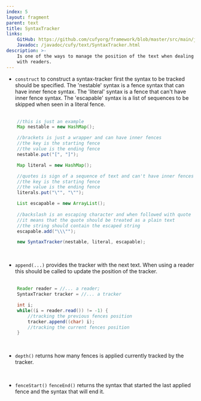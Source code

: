 ```yaml
---
index: 5
layout: fragment
parent: text
title: SyntaxTracker
links:
    GitHub: https://github.com/cufyorg/framework/blob/master/src/main/java/cufy/text/SyntaxTracker.java
    Javadoc: /javadoc/cufy/text/SyntaxTracker.html
description: >-
    Is one of the ways to manage the position of the text when dealing
    with readers. 
---
```


- `construct` to construct a syntax-tracker first the syntax to be
tracked should be specified. The 'nestable' syntax is a fence syntax
that can have inner fence syntax. The 'literal' syntax is a fence that
can't have inner fence syntax. The 'escapable' syntax is a list of
sequences to be skipped when seen in a literal fence.
<br><br>
```java 
    //this is just an example
    Map nestable = new HashMap();

    //brackets is just a wrapper and can have inner fences
    //the key is the starting fence
    //the value is the ending fence
    nestable.put("[", "]");

    Map literal = new HashMap();

    //quotes is sign of a sequence of text and can't have inner fences
    //the key is the starting fence
    //the value is the ending fence
    literals.put("\"", "\"");

    List escapable = new ArrayList();
    
    //backslash is an escaping character and when followed with quote
    //it means that the quote should be treated as a plain text
    //the string should contain the escaped string
    escapable.add("\\\"");

    new SyntaxTracker(nestable, literal, escapable);
```
<br>

- `append(...)` provides the tracker with the next text. When using
a reader this should be called to update the position of the tracker.
<br><br>
```java 
    Reader reader = //... a reader;
    SyntaxTracker tracker = //... a tracker

    int i;
    while((i = reader.read()) != -1) {
        //tracking the previous fences position
        tracker.append((char) i);
        //tracking the current fences position
    }
```
<br>

- `depth()` returns how many fences is applied currently tracked by
the tracker.
<br>

- `fenceStart()` `fenceEnd()` returns the syntax that started the last
applied fence and the syntax that will end it.
<br>